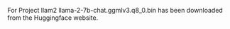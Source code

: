 For Project llam2 llama-2-7b-chat.ggmlv3.q8_0.bin has been downloaded from the Huggingface website.
